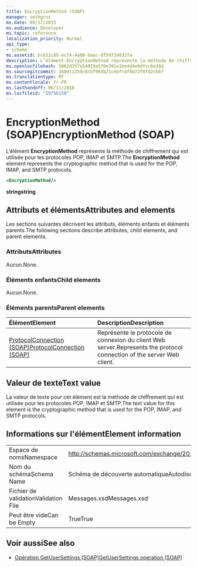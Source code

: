 ```yaml
---
title: EncryptionMethod (SOAP)
manager: sethgros
ms.date: 09/17/2015
ms.audience: Developer
ms.topic: reference
localization_priority: Normal
api_type:
- schema
ms.assetid: bc632c85-ec74-4a00-baec-df5973e032fa
description: L’élément EncryptionMethod représente la méthode de chiffrement qui est utilisée pour les protocoles POP, IMAP et SMTP.
ms.openlocfilehash: 5062d357a54019a576e391e1be4d4e8dfcc6e38d
ms.sourcegitcommit: 34041125dc8c5f993b21cebfc4f8b72f0fd2cb6f
ms.translationtype: MT
ms.contentlocale: fr-FR
ms.lasthandoff: 06/11/2018
ms.locfileid: "19756158"
---
```

# <a name="encryptionmethod-soap"></a><span data-ttu-id="d7b39-103">EncryptionMethod (SOAP)</span><span class="sxs-lookup"><span data-stu-id="d7b39-103">EncryptionMethod (SOAP)</span></span>

<span data-ttu-id="d7b39-104">L’élément **EncryptionMethod** représente la méthode de chiffrement qui est utilisée pour les protocoles POP, IMAP et SMTP.</span><span class="sxs-lookup"><span data-stu-id="d7b39-104">The **EncryptionMethod** element represents the cryptographic method that is used for the POP, IMAP, and SMTP protocols.</span></span> 
  
```XML
<EncryptionMethod/>
```

 <span data-ttu-id="d7b39-105">**string**</span><span class="sxs-lookup"><span data-stu-id="d7b39-105">**string**</span></span>
## <a name="attributes-and-elements"></a><span data-ttu-id="d7b39-106">Attributs et éléments</span><span class="sxs-lookup"><span data-stu-id="d7b39-106">Attributes and elements</span></span>

<span data-ttu-id="d7b39-107">Les sections suivantes décrivent les attributs, éléments enfants et éléments parents.</span><span class="sxs-lookup"><span data-stu-id="d7b39-107">The following sections describe attributes, child elements, and parent elements.</span></span>
  
### <a name="attributes"></a><span data-ttu-id="d7b39-108">Attributs</span><span class="sxs-lookup"><span data-stu-id="d7b39-108">Attributes</span></span>

<span data-ttu-id="d7b39-109">Aucun.</span><span class="sxs-lookup"><span data-stu-id="d7b39-109">None.</span></span>
  
### <a name="child-elements"></a><span data-ttu-id="d7b39-110">Éléments enfants</span><span class="sxs-lookup"><span data-stu-id="d7b39-110">Child elements</span></span>

<span data-ttu-id="d7b39-111">Aucun.</span><span class="sxs-lookup"><span data-stu-id="d7b39-111">None.</span></span>
  
### <a name="parent-elements"></a><span data-ttu-id="d7b39-112">Éléments parents</span><span class="sxs-lookup"><span data-stu-id="d7b39-112">Parent elements</span></span>

|<span data-ttu-id="d7b39-113">**Élément**</span><span class="sxs-lookup"><span data-stu-id="d7b39-113">**Element**</span></span>|<span data-ttu-id="d7b39-114">**Description**</span><span class="sxs-lookup"><span data-stu-id="d7b39-114">**Description**</span></span>|
|:-----|:-----|
|[<span data-ttu-id="d7b39-115">ProtocolConnection (SOAP)</span><span class="sxs-lookup"><span data-stu-id="d7b39-115">ProtocolConnection (SOAP)</span></span>](protocolconnection-soap.md) <br/> |<span data-ttu-id="d7b39-116">Représente le protocole de connexion du client Web server.</span><span class="sxs-lookup"><span data-stu-id="d7b39-116">Represents the protocol connection of the server Web client.</span></span>  <br/> |
   
## <a name="text-value"></a><span data-ttu-id="d7b39-117">Valeur de texte</span><span class="sxs-lookup"><span data-stu-id="d7b39-117">Text value</span></span>

<span data-ttu-id="d7b39-118">La valeur de texte pour cet élément est la méthode de chiffrement qui est utilisée pour les protocoles POP, IMAP et SMTP.</span><span class="sxs-lookup"><span data-stu-id="d7b39-118">The text value for this element is the cryptographic method that is used for the POP, IMAP, and SMTP protocols.</span></span>
  
## <a name="element-information"></a><span data-ttu-id="d7b39-119">Informations sur l'élément</span><span class="sxs-lookup"><span data-stu-id="d7b39-119">Element information</span></span>

|||
|:-----|:-----|
|<span data-ttu-id="d7b39-120">Espace de noms</span><span class="sxs-lookup"><span data-stu-id="d7b39-120">Namespace</span></span>  <br/> |http://schemas.microsoft.com/exchange/2010/Autodiscover  <br/> |
|<span data-ttu-id="d7b39-121">Nom du schéma</span><span class="sxs-lookup"><span data-stu-id="d7b39-121">Schema Name</span></span>  <br/> |<span data-ttu-id="d7b39-122">Schéma de découverte automatique</span><span class="sxs-lookup"><span data-stu-id="d7b39-122">Autodiscover schema</span></span>  <br/> |
|<span data-ttu-id="d7b39-123">Fichier de validation</span><span class="sxs-lookup"><span data-stu-id="d7b39-123">Validation File</span></span>  <br/> |<span data-ttu-id="d7b39-124">Messages.xsd</span><span class="sxs-lookup"><span data-stu-id="d7b39-124">Messages.xsd</span></span>  <br/> |
|<span data-ttu-id="d7b39-125">Peut être vide</span><span class="sxs-lookup"><span data-stu-id="d7b39-125">Can be Empty</span></span>  <br/> |<span data-ttu-id="d7b39-126">True</span><span class="sxs-lookup"><span data-stu-id="d7b39-126">True</span></span>  <br/> |
   
## <a name="see-also"></a><span data-ttu-id="d7b39-127">Voir aussi</span><span class="sxs-lookup"><span data-stu-id="d7b39-127">See also</span></span>

- [<span data-ttu-id="d7b39-128">Opération GetUserSettings (SOAP)</span><span class="sxs-lookup"><span data-stu-id="d7b39-128">GetUserSettings operation (SOAP)</span></span>](getusersettings-operation-soap.md)

